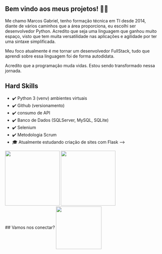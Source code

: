 ## Bem vindo aos meus projetos! 👨‍💻

Me chamo Marcos Gabriel, tenho formação técnica em TI desde 2014, diante de vários caminhos que a área proporciona, eu escolhi ser desenvolvedor Python. Acredito que seja uma linguagem que ganhou muito espaço, visto que tem muita versatilidade nas aplicações e agilidade por ter uma sintaxe simplificada.

Meu foco atualmente é me tornar um desenvolvedor FullStack, tudo que aprendi sobre essa linguagem foi de forma autodidata. 
<p>Acredito que a programação muda vidas. Estou sendo transformado nessa jornada.</p> 


 ## Hard Skills
- ✔️ Python 3 (venv) ambientes virtuais 
- ✔️ Github (versionamento)
- ✔️ consumo de API
- ✔️ Banco de Dados (SQLServer, MySQL, SQLite)
- ✔️ Selenium
- ✔️ Metodologia Scrum
- 🎓 Atualmente estudando criação de sites com Flask
-->

<div>
   <img height="180em" src="https://github-readme-stats.vercel.app/api?username=marcosgsbarros&show_icons=true&theme=tokyonight"/>
   <img height="180em" src="https://github-readme-stats.vercel.app/api/top-langs/?username=marcosgsbarros&layout=compact&theme=tokyonight"/>
</div>
<div>
 ## Vamos nos conectar?
 <a href="https://www.linkedin.com/in/marcos-gabriel-76450a1ba"><img align="center" height="140" width="150"  src="https://cdn.jsdelivr.net/gh/devicons/devicon/icons/linkedin/linkedin-original-wordmark.svg" /></a>
</div>
